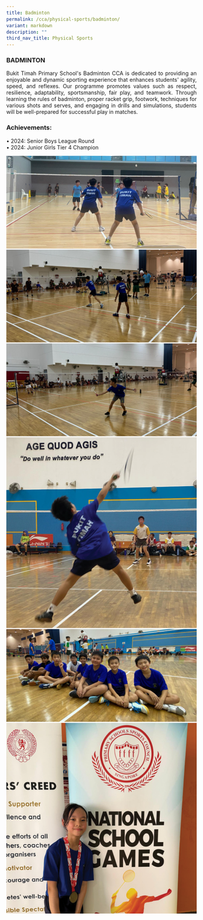 ```yaml
---
title: Badminton
permalink: /cca/physical-sports/badminton/
variant: markdown
description: ""
third_nav_title: Physical Sports
---
```

<h3>BADMINTON</h3>
<p align="justify">Bukit Timah Primary School's Badminton CCA is dedicated to providing an enjoyable and dynamic sporting experience that enhances students' agility, speed, and reflexes. Our programme promotes values such as respect, resilience, adaptability, sportsmanship, fair play, and teamwork. Through learning the rules of badminton, proper racket grip, footwork, techniques for various shots and serves, and engaging in drills and simulations, students will be well-prepared for successful play in matches. </p>

<h3>Achievements:</h3>
• 2024: Senior Boys League Round<br>
• 2024: Junior Girls Tier 4 Champion <br>

![](/images/CCA/25_badminton_01.png)<br>
![](/images/CCA/25_badminton_02.png)<br>
![](/images/CCA/25_badminton_03.png)<br>
![](/images/CCA/25_badminton_04.png)<br>
![](/images/CCA/25_badminton_05.png)<br>
![](/images/CCA/25_badminton_06.png)<br>